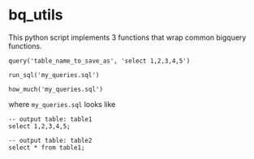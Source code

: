 # bq_utils
This python script implements 3 functions that wrap common bigquery functions.

```
query('table_name_to_save_as', 'select 1,2,3,4,5')

run_sql('my_queries.sql')

how_much('my_queries.sql')
```

where `my_queries.sql` looks like
```
-- output table: table1
select 1,2,3,4,5;

-- output table: table2
select * from table1;
```
